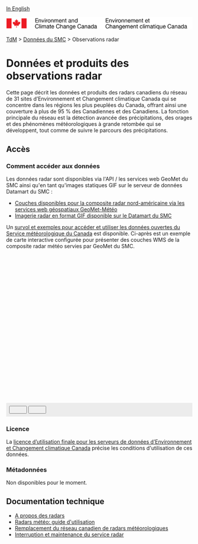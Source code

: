 [In English](readme_radar_en.md)

![ECCC logo](../../img_eccc-logo.png)

[TdM](../../readme_fr.md) > [Données du SMC](../readme_fr.md) > Observations radar

# Données et produits des observations radar

Cette page décrit les données et produits des radars canadiens du réseau de 31 sites d’Environnement et Changement climatique Canada qui se concentre dans les régions les plus peuplées du Canada, offrant ainsi une couverture à plus de 95 % des Canadiennes et des Canadiens. La fonction principale du réseau est la détection avancée des précipitations, des orages et des phénomènes météorologiques à grande retombée qui se développent, tout comme de suivre le parcours des précipitations. 

## Accès

### Comment accéder aux données

Les données radar sont disponibles via l'API / les services web GeoMet du SMC ainsi qu'en tant qu'images statiques GIF sur le serveur de données Datamart du SMC :

* [Couches disponibles pour la composite radar nord-américaine via les services web géospatiaux GeoMet-Météo](readme_radar_geomet_fr.md)
* [Imagerie radar en format GIF disponible sur le Datamart du SMC](readme_radarimage-datamart_fr.md) 

Un [survol et exemples pour accéder et utiliser les données ouvertes du Service météorologique du Canada](../../usage/readme_fr.md) est disponible. Ci-après est un exemple de carte interactive configurée pour présenter des couches WMS de la composite radar météo servies par GeoMet du SMC.

<div id="map" style="height: 400px;"></div>
<div id="controller" role="group" aria-label="Animation controls" style="background: #ececec; padding: 0.5rem;">
  <button id="play" class="btn btn-primary btn-sm" type="button"><i class="fa fa-play" style="padding: 0rem 1rem"></i></button>
  <button id="pause" class="btn btn-primary btn-sm" type="button"><i class="fa fa-pause" style="padding: 0rem 1rem"></i></button>
  <span id="info" style="padding-left: 0.5rem;"></span>
</div>

### Licence

La [licence d’utilisation finale pour les serveurs de données d’Environnement et Changement climatique Canada](../../licence/readme_fr.md) précise les conditions d'utilisation de ces données.

### Métadonnées

Non disponibles pour le moment.

## Documentation technique

* [A propos des radars](https://www.canada.ca/fr/environnement-changement-climatique/services/conditions-meteorologiques-ressources-outils-generaux/apercu-radars/a-propos.html)
* [Radars météo: guide d'utilisation](https://meteo.gc.ca/radar/how-to-use_f.html)
* [Remplacement du réseau canadien de radars météorologiques](https://www.canada.ca/fr/environnement-changement-climatique/services/conditions-meteorologiques-ressources-outils-generaux/apercu-radars/modernisation-reseau.html)
* [Interruption et maintenance du service radar](https://www.canada.ca/fr/environnement-changement-climatique/services/conditions-meteorologiques-ressources-outils-generaux/apercu-radars/interruption-maintenance-service.html)

<link rel="stylesheet" href="https://cdnjs.cloudflare.com/ajax/libs/openlayers/4.6.5/ol.css" integrity="sha256-rQq4Fxpq3LlPQ8yP11i6Z2lAo82b6ACDgd35CKyNEBw=" crossorigin="anonymous" />
<script src="https://cdn.polyfill.io/v2/polyfill.min.js?features=requestAnimationFrame,Element.prototype.classList,URL"></script>
<script src="https://cdnjs.cloudflare.com/ajax/libs/openlayers/4.6.5/ol.js" integrity="sha256-77IKwU93jwIX7zmgEBfYGHcmeO0Fx2MoWB/ooh9QkBA=" crossorigin="anonymous"></script>
<script>
    function isIE() {
      return window.navigator.userAgent.match(/(MSIE|Trident)/);
    }
    var head = document.getElementsByTagName('head')[0];
    var js = document.createElement("script");
    js.type = "text/javascript";
    if (isIE())
    {
        js.src = "../../../js/radar_ie.js";
        document.getElementById("controller").setAttribute("hidden", true);
    }
    else
    {
        js.src = "../../../js/radar.js";
    }
    head.appendChild(js);
</script>